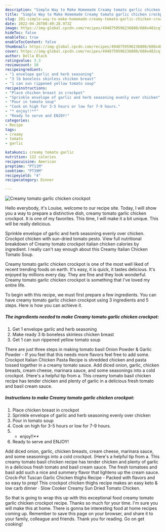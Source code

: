 ```yaml
---
description: "Simple Way to Make Homemade Creamy tomato garlic chicken crockpot"
title: "Simple Way to Make Homemade Creamy tomato garlic chicken crockpot"
slug: 201-simple-way-to-make-homemade-creamy-tomato-garlic-chicken-crockpot
date: 2022-04-26T08:49:28.973Z
image: https://img-global.cpcdn.com/recipes/4948759596236800/680x482cq70/creamy-tomato-garlic-chicken-crockpot-recipe-main-photo.jpg
hideToc: false
enableToc: true
enableTocContent: false
thumbnail: https://img-global.cpcdn.com/recipes/4948759596236800/680x482cq70/creamy-tomato-garlic-chicken-crockpot-recipe-main-photo.jpg
cover: https://img-global.cpcdn.com/recipes/4948759596236800/680x482cq70/creamy-tomato-garlic-chicken-crockpot-recipe-main-photo.jpg
author: Della Black
ratingvalue: 3.3
reviewcount: 10
recipeingredient:
- "1 envelope garlic and herb seasoning"
- "3 lb boneless skinless chicken breast"
- "1 can sun rippened yellow tomato soup"
recipeinstructions:
- "Place chicken breast in crockpot"
- "Sprinkle envelope of garlic and herb seasoning evenly over chicken"
- "Pour in tomato soup"
- "Cook on high for 3-5 hours or low for 7-9 hours."
- "* enjoy!!**"
- "Ready to serve and ENJOY!"
categories:
- Recipe
tags:
- creamy
- tomato
- garlic

katakunci: creamy tomato garlic 
nutrition: 122 calories
recipecuisine: American
preptime: "PT11M"
cooktime: "PT39M"
recipeyield: "4"
recipecategory: Dinner

---
```



![Creamy tomato garlic chicken crockpot](https://img-global.cpcdn.com/recipes/4948759596236800/680x482cq70/creamy-tomato-garlic-chicken-crockpot-recipe-main-photo.jpg)

Hello everybody, it's Louise, welcome to our recipe site. Today, I will show you a way to prepare a distinctive dish, creamy tomato garlic chicken crockpot. It is one of my favorites. This time, I will make it a bit unique. This will be really delicious.

Sprinkle envelope of garlic and herb seasoning evenly over chicken. Crockpot chicken with sun-dried tomato pesto. View full nutritional breakdown of Creamy tomato crockpot italian chicken calories by ingredient. I really can&#39;t say enough about this Creamy Italian Chicken Tomato Soup.

Creamy tomato garlic chicken crockpot is one of the most well liked of recent trending foods on earth. It's easy, it is quick, it tastes delicious. It's enjoyed by millions every day. They are fine and they look wonderful. Creamy tomato garlic chicken crockpot is something that I've loved my entire life.


To begin with this recipe, we must first prepare a few ingredients. You can have creamy tomato garlic chicken crockpot using 3 ingredients and 5 steps. Here is how you can achieve it.

<!--inarticleads1-->

##### The ingredients needed to make Creamy tomato garlic chicken crockpot:

1. Get 1 envelope garlic and herb seasoning
1. Make ready 3 lb boneless skinless chicken breast
1. Get 1 can sun rippened yellow tomato soup


There are just three steps in making tomato basil Onion Powder & Garlic Powder - If you feel that this needs more flavors feel free to add some. Crockpot Italian Chicken Pasta Recipe is shredded chicken and pasta tossed together in a creamy tomato sauce. Add diced onion, garlic, chicken breasts, cream cheese, marinara sauce, and some seasonings into a cold crockpot. (Here&#39;s a helpful tip from a. This creamy tomato basil chicken recipe has tender chicken and plenty of garlic in a delicious fresh tomato and basil cream sauce. 

<!--inarticleads2-->

##### Instructions to make Creamy tomato garlic chicken crockpot:

1. Place chicken breast in crockpot
1. Sprinkle envelope of garlic and herb seasoning evenly over chicken
1. Pour in tomato soup
1. Cook on high for 3-5 hours or low for 7-9 hours.
1. * enjoy!!**
1. Ready to serve and ENJOY!

Add diced onion, garlic, chicken breasts, cream cheese, marinara sauce, and some seasonings into a cold crockpot. (Here&#39;s a helpful tip from a. This creamy tomato basil chicken recipe has tender chicken and plenty of garlic in a delicious fresh tomato and basil cream sauce. The fresh tomatoes and basil add such a nice and summery flavor that lightens up the cream sauce. Crock-Pot Tuscan Garlic Chicken thighs Recipe - Packed with flavors and so easy to prep! This crockpot chicken thighs recipe makes an easy keto & low carb dinner · Slow Cooker Creamy Sun Dried Tomato Chicken. 

So that is going to wrap this up with this exceptional food creamy tomato garlic chicken crockpot recipe. Thanks so much for your time. I'm sure you will make this at home. There is gonna be interesting food at home recipes coming up. Remember to save this page on your browser, and share it to your family, colleague and friends. Thank you for reading. Go on get cooking!
